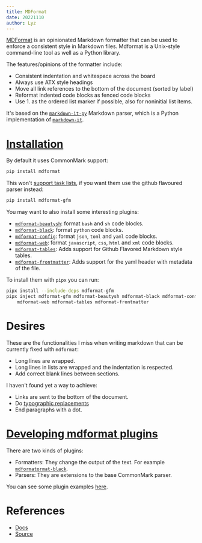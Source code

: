 ```yaml
---
title: MDFormat
date: 20221110
author: Lyz
---
```


[MDFormat](https://mdformat.readthedocs.io/en/stable/) is an opinionated
Markdown formatter that can be used to enforce a consistent style in Markdown
files. Mdformat is a Unix-style command-line tool as well as a Python library.

The features/opinions of the formatter include:

- Consistent indentation and whitespace across the board
- Always use ATX style headings
- Move all link references to the bottom of the document (sorted by label)
- Reformat indented code blocks as fenced code blocks
- Use 1. as the ordered list marker if possible, also for noninitial list items.

It's based on the
[`markdown-it-py`](https://markdown-it-py.readthedocs.io/en/latest/index.html)
Markdown parser, which is a Python implementation of
[`markdown-it`](https://github.com/markdown-it/markdown-it).

# [Installation](https://mdformat.readthedocs.io/en/stable/users/installation_and_usage.html)

By default it uses CommonMark support:

```bash
pip install mdformat
```

This won't
[support task lists](https://github.com/executablebooks/mdformat/issues/300), if
you want them use the github flavoured parser instead:

```bash
pip install mdformat-gfm
```

You may want to also install some interesting plugins:

- [`mdformat-beautysh`](https://github.com/hukkin/mdformat-beautysh): format
  `bash` and `sh` code blocks.
- [`mdformat-black`](https://github.com/hukkin/mdformat-black): format `python`
  code blocks.
- [`mdformat-config`](https://github.com/hukkin/mdformat-config): format `json`,
  `toml` and `yaml` code blocks.
- [`mdformat-web`](https://github.com/hukkin/mdformat-web): format `javascript`,
  `css`, `html` and `xml` code blocks.
- [`mdformat-tables`](https://github.com/executablebooks/mdformat-tables): Adds
  support for Github Flavored Markdown style tables.
- [`mdformat-frontmatter`](https://github.com/butler54/mdformat-frontmatter):
  Adds support for the yaml header with metadata of the file.

To install them with `pipx` you can run:

```bash
pipx install --include-deps mdformat-gfm
pipx inject mdformat-gfm mdformat-beautysh mdformat-black mdformat-config \
    mdformat-web mdformat-tables mdformat-frontmatter
```

# Desires

These are the functionalities I miss when writing markdown that can be currently
fixed with `mdformat`:

- Long lines are wrapped.
- Long lines in lists are wrapped and the indentation is respected.
- Add correct blank lines between sections.

I haven't found yet a way to achieve:

- Links are sent to the bottom of the document.
- Do
  [typographic replacements](https://markdown-it-py.readthedocs.io/en/latest/using.html#typographic-components)
- End paragraphs with a dot.

# [Developing mdformat plugins](https://mdformat.readthedocs.io/en/stable/contributors/contributing.html#developing-code-formatter-plugins)

There are two kinds of plugins:

- Formatters: They change the output of the text. For example
  [`mdformatormat-black`](https://github.com/hukkin/mdformat-black).
- Parsers: They are extensions to the base CommonMark parser.

You can see some plugin examples
[here](https://mdformat.readthedocs.io/en/stable/users/plugins.html).

# References

- [Docs](https://mdformat.readthedocs.io/en/stable/)
- [Source](https://github.com/executablebooks/mdformat)

